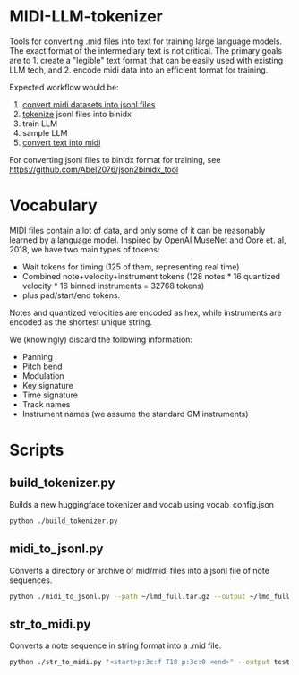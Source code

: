 # MIDI-LLM-tokenizer
Tools for converting .mid files into text for training large language models.
The exact format of the intermediary text is not critical. The primary goals are to 1. create a "legible" text format that can be easily used with existing LLM tech, and 2. encode midi data into an efficient format for training.

Expected workflow would be:
1. [convert midi datasets into jsonl files](#midi_to_jsonlpy)
2. [tokenize](#build_tokenizerpy) jsonl files into binidx
3. train LLM
4. sample LLM
5. [convert text into midi](#str_to_midipy)

For converting jsonl files to binidx format for training, see https://github.com/Abel2076/json2binidx_tool

# Vocabulary

MIDI files contain a lot of data, and only some of it can be reasonably learned by a language model.
Inspired by OpenAI MuseNet and Oore et. al, 2018, we have two main types of tokens:
- Wait tokens for timing (125 of them, representing real time)
- Combined note+velocity+instrument tokens (128 notes * 16 quantized velocity * 16 binned instruments = 32768 tokens)
- plus pad/start/end tokens.

Notes and quantized velocities are encoded as hex, while instruments are encoded as the shortest unique string.

We (knowingly) discard the following information:
- Panning
- Pitch bend
- Modulation
- Key signature
- Time signature
- Track names
- Instrument names (we assume the standard GM instruments)

# Scripts

## build_tokenizer.py
Builds a new huggingface tokenizer and vocab using vocab_config.json

```sh
python ./build_tokenizer.py
```

## midi_to_jsonl.py
Converts a directory or archive of mid/midi files into a jsonl file of note sequences.

```sh
python ./midi_to_jsonl.py --path ~/lmd_full.tar.gz --output ~/lmd_full.jsonl
```

## str_to_midi.py
Converts a note sequence in string format into a .mid file.

```sh
python ./str_to_midi.py "<start>p:3c:f T10 p:3c:0 <end>" --output test.mid
```

